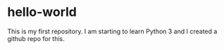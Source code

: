 # hello-world
This is my first repository. I am starting to learn Python 3 and I created a github repo for this.
